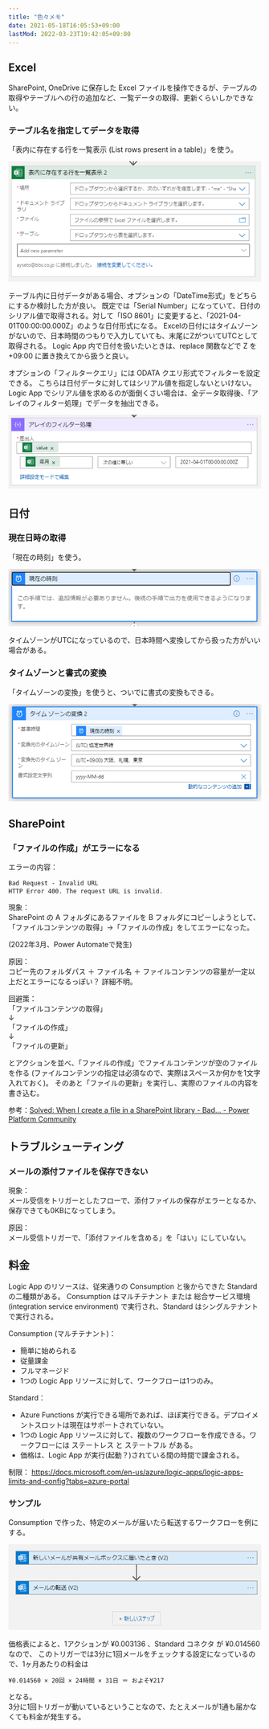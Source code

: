 ```yaml
---
title: "色々メモ"
date: 2021-05-18T16:05:53+09:00
lastMod: 2022-03-23T19:42:05+09:00
---
```


## Excel
SharePoint, OneDrive に保存した Excel ファイルを操作できるが、テーブルの取得やテーブルへの行の追加など、一覧データの取得、更新くらいしかできない。

### テーブル名を指定してデータを取得
「表内に存在する行を一覧表示 (List rows present in a table)」を使う。

![](2021-06-15-10-42-27.png)

テーブル内に日付データがある場合、オプションの「DateTime形式」をどちらにするか検討した方が良い。
既定では「Serial Number」になっていて、日付のシリアル値で取得される。対して「ISO 8601」に変更すると、「2021-04-01T00:00:00.000Z」のような日付形式になる。
Excelの日付にはタイムゾーンがないので、日本時間のつもりで入力していても、末尾にZがついてUTCとして取得される。
Logic App 内で日付を扱いたいときは、replace 関数などで Z を +09:00 に置き換えてから扱うと良い。

オプションの「フィルタークエリ」には ODATA クエリ形式でフィルターを設定できる。
こちらは日付データに対してはシリアル値を指定しないといけない。
Logic App でシリアル値を求めるのが面倒くさい場合は、全データ取得後、「アレイのフィルター処理」でデータを抽出できる。

![](2021-06-15-11-35-00.png)

## 日付

### 現在日時の取得
「現在の時刻」を使う。

![](2021-06-15-11-05-52.png)

タイムゾーンがUTCになっているので、日本時間へ変換してから扱った方がいい場合がある。

### タイムゾーンと書式の変換
「タイムゾーンの変換」を使うと、ついでに書式の変換もできる。

![](2021-06-15-11-09-24.png)

## SharePoint

### 「ファイルの作成」がエラーになる
エラーの内容：

    Bad Request - Invalid URL
    HTTP Error 400. The request URL is invalid.

現象：  
SharePoint の A フォルダにあるファイルを B フォルダにコピーしようとして、「ファイルコンテンツの取得」→「ファイルの作成」をしてエラーになった。

(2022年3月、Power Automateで発生)

原因：  
コピー先のフォルダパス ＋ ファイル名 ＋ ファイルコンテンツの容量が一定以上だとエラーになるっぽい？
詳細不明。

回避策：  
「ファイルコンテンツの取得」  
↓  
「ファイルの作成」  
↓  
「ファイルの更新」

とアクションを並べ、「ファイルの作成」でファイルコンテンツが空のファイルを作る (ファイルコンテンツの指定は必須なので、実際はスペースか何かを1文字入れておく)。
そのあと「ファイルの更新」を実行し、実際のファイルの内容を書き込む。

参考：[Solved: When I create a file in a SharePoint library - Bad... - Power Platform Community](https://powerusers.microsoft.com/t5/Building-Flows/When-I-create-a-file-in-a-SharePoint-library-Bad-Request-error/td-p/683512)


## トラブルシューティング

### メールの添付ファイルを保存できない

現象：  
メール受信をトリガーとしたフローで、添付ファイルの保存がエラーとなるか、保存できても0KBになってしまう。

原因：  
メール受信トリガーで、「添付ファイルを含める」を「はい」にしていない。

## 料金

Logic App のリソースは、従来通りの Consumption と後からできた Standard の二種類がある。
Consumption はマルチテナント または 総合サービス環境 (integration service environment) で実行され、Standard はシングルテナントで実行される。

Consumption (マルチテナント)：

* 簡単に始められる
* 従量課金
* フルマネージド
* 1つの Logic App リソースに対して、ワークフローは1つのみ。


Standard：

* Azure Functions が実行できる場所であれば、ほぼ実行できる。デプロイメントスロットは現在はサポートされていない。
* 1つの Logic App リソースに対して、複数のワークフローを作成できる。ワークフローには ステートレス と ステートフル がある。
* 価格は、Logic App が実行(起動？)されている間の時間で課金される。

制限：
https://docs.microsoft.com/en-us/azure/logic-apps/logic-apps-limits-and-config?tabs=azure-portal

### サンプル
Consumption で作った、特定のメールが届いたら転送するワークフローを例にする。

![](2021-09-01-14-56-42.png)

価格表によると、1アクションが ¥0.003136 、Standard コネクタ が ¥0.014560 なので、
このトリガーでは3分に1回メールをチェックする設定になっているので、1ヶ月あたりの料金は

    ¥0.014560 × 20回 × 24時間 × 31日 ＝ およそ¥217

となる。  
3分に1回トリガーが動いているということなので、たとえメールが1通も届かなくても料金が発生する。